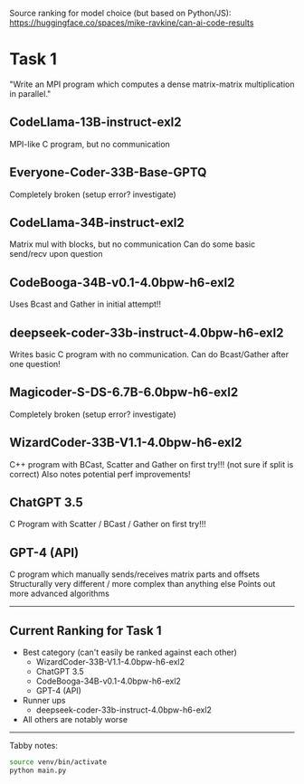 Source ranking for model choice (but based on Python/JS):
https://huggingface.co/spaces/mike-ravkine/can-ai-code-results

# Task 1 
"Write an MPI program which computes a dense matrix-matrix multiplication in parallel."

## CodeLlama-13B-instruct-exl2
MPI-like C program, but no communication

## Everyone-Coder-33B-Base-GPTQ
Completely broken (setup error? investigate)

## CodeLlama-34B-instruct-exl2
Matrix mul with blocks, but no communication
Can do some basic send/recv upon question

## CodeBooga-34B-v0.1-4.0bpw-h6-exl2
Uses Bcast and Gather in initial attempt!!

## deepseek-coder-33b-instruct-4.0bpw-h6-exl2
Writes basic C program with no communication.
Can do Bcast/Gather after one question!

## Magicoder-S-DS-6.7B-6.0bpw-h6-exl2
Completely broken (setup error? investigate)

## WizardCoder-33B-V1.1-4.0bpw-h6-exl2
C++ program with BCast, Scatter and Gather on first try!!!
(not sure if split is correct)
Also notes potential perf improvements!

## ChatGPT 3.5
C Program with Scatter / BCast / Gather on first try!!!

## GPT-4 (API)
C program which manually sends/receives matrix parts and offsets
Structurally very different / more complex than anything else
Points out more advanced algorithms

----------------------------------------

## Current Ranking for Task 1
- Best category (can't easily be ranked against each other)
    * WizardCoder-33B-V1.1-4.0bpw-h6-exl2
    * ChatGPT 3.5
    * CodeBooga-34B-v0.1-4.0bpw-h6-exl2
    * GPT-4 (API)
- Runner ups
    * deepseek-coder-33b-instruct-4.0bpw-h6-exl2
- All others are notably worse

-----------------------------------------

Tabby notes:
```bash
source venv/bin/activate
python main.py
```